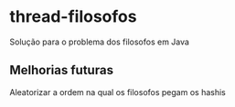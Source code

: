 # thread-filosofos
Solução para o problema dos filosofos em Java

## Melhorias futuras
Aleatorizar a ordem na qual os filosofos pegam os hashis
